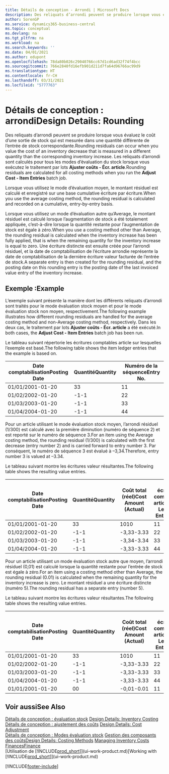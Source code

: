 ```yaml
---
title: Détails de conception - Arrondi | Microsoft Docs
description: Des reliquats d’arrondi peuvent se produire lorsque vous évaluez le coût d’une sortie de stock qui est mesurée dans une quantité différente de l’entrée de stock correspondante. Les reliquats d’arrondi sont calculés pour tous les modes d’évaluation du stock lorsque vous exécutez le traitement par lots **Ajuster coûts - Écr. article**.
author: SorenGP
ms.service: dynamics365-business-central
ms.topic: conceptual
ms.devlang: na
ms.tgt_pltfrm: na
ms.workload: na
ms.search.keywords: ''
ms.date: 04/01/2021
ms.author: edupont
ms.openlocfilehash: 78da80b026c29040766cc67d1cd6ad32f74f4bcc
ms.sourcegitcommit: 766e2840fd16efb901d211d7fa64d96766ac99d9
ms.translationtype: HT
ms.contentlocale: fr-CH
ms.lasthandoff: 03/31/2021
ms.locfileid: "5777763"
---
```

# <a name="design-details-rounding"></a><span data-ttu-id="b5918-104">Détails de conception : arrondi</span><span class="sxs-lookup"><span data-stu-id="b5918-104">Design Details: Rounding</span></span>
<span data-ttu-id="b5918-105">Des reliquats d’arrondi peuvent se produire lorsque vous évaluez le coût d’une sortie de stock qui est mesurée dans une quantité différente de l’entrée de stock correspondante.</span><span class="sxs-lookup"><span data-stu-id="b5918-105">Rounding residuals can occur when you value the cost of an inventory decrease that is measured in a different quantity than the corresponding inventory increase.</span></span> <span data-ttu-id="b5918-106">Les reliquats d’arrondi sont calculés pour tous les modes d’évaluation du stock lorsque vous exécutez le traitement par lots **Ajuster coûts - Écr. article**.</span><span class="sxs-lookup"><span data-stu-id="b5918-106">Rounding residuals are calculated for all costing methods when you run the **Adjust Cost - Item Entries** batch job.</span></span>  

 <span data-ttu-id="b5918-107">Lorsque vous utilisez le mode d’évaluation moyen, le montant résiduel est calculé et enregistré sur une base cumulative écriture par écriture.</span><span class="sxs-lookup"><span data-stu-id="b5918-107">When you use the average costing method, the rounding residual is calculated and recorded on a cumulative, entry-by-entry basis.</span></span>  

 <span data-ttu-id="b5918-108">Lorsque vous utilisez un mode d’évaluation autre qu’Average, le montant résiduel est calculé lorsque l’augmentation de stock a été totalement appliquée, c’est-à-dire lorsque la quantité restante pour l’augmentation de stock est égale à zéro.</span><span class="sxs-lookup"><span data-stu-id="b5918-108">When you use a costing method other than Average, the rounding residual is calculated when the inventory increase has been fully applied, that is when the remaining quantity for the inventory increase is equal to zero.</span></span> <span data-ttu-id="b5918-109">Une écriture distincte est ensuite créée pour l’arrondi résiduel, et la date de comptabilisation de l’écriture arrondie représente la date de comptabilisation de la dernière écriture valeur facturée de l’entrée de stock.</span><span class="sxs-lookup"><span data-stu-id="b5918-109">A separate entry is then created for the rounding residual, and the posting date on this rounding entry is the posting date of the last invoiced value entry of the inventory increase.</span></span>  

## <a name="example"></a><span data-ttu-id="b5918-110">Exemple :</span><span class="sxs-lookup"><span data-stu-id="b5918-110">Example</span></span>  
 <span data-ttu-id="b5918-111">L’exemple suivant présente la manière dont les différents reliquats d’arrondi sont traités pour le mode évaluation stock moyen et pour le mode évaluation stock non moyen, respectivement.</span><span class="sxs-lookup"><span data-stu-id="b5918-111">The following example illustrates how different rounding residuals are handled for the average costing method and non-Average costing method, respectively.</span></span> <span data-ttu-id="b5918-112">Dans les deux cas, le traitement par lots **Ajuster coûts - Écr. article** a été exécuté.</span><span class="sxs-lookup"><span data-stu-id="b5918-112">In both cases, the **Adjust Cost - Item Entries** batch job has been run.</span></span>  

 <span data-ttu-id="b5918-113">Le tableau suivant répertorie les écritures comptables article sur lesquelles l’exemple est basé.</span><span class="sxs-lookup"><span data-stu-id="b5918-113">The following table shows the item ledger entries that the example is based on.</span></span>  

|<span data-ttu-id="b5918-114">Date comptabilisation</span><span class="sxs-lookup"><span data-stu-id="b5918-114">Posting Date</span></span>|<span data-ttu-id="b5918-115">Quantité</span><span class="sxs-lookup"><span data-stu-id="b5918-115">Quantity</span></span>|<span data-ttu-id="b5918-116">Numéro de la séquence</span><span class="sxs-lookup"><span data-stu-id="b5918-116">Entry No.</span></span>|  
|------------------|--------------|---------------|  
|<span data-ttu-id="b5918-117">01/01/20</span><span class="sxs-lookup"><span data-stu-id="b5918-117">01-01-20</span></span>|<span data-ttu-id="b5918-118">3</span><span class="sxs-lookup"><span data-stu-id="b5918-118">3</span></span>|<span data-ttu-id="b5918-119">1</span><span class="sxs-lookup"><span data-stu-id="b5918-119">1</span></span>|  
|<span data-ttu-id="b5918-120">01/02/20</span><span class="sxs-lookup"><span data-stu-id="b5918-120">02-01-20</span></span>|<span data-ttu-id="b5918-121">-1</span><span class="sxs-lookup"><span data-stu-id="b5918-121">-1</span></span>|<span data-ttu-id="b5918-122">2</span><span class="sxs-lookup"><span data-stu-id="b5918-122">2</span></span>|  
|<span data-ttu-id="b5918-123">01/03/20</span><span class="sxs-lookup"><span data-stu-id="b5918-123">03-01-20</span></span>|<span data-ttu-id="b5918-124">-1</span><span class="sxs-lookup"><span data-stu-id="b5918-124">-1</span></span>|<span data-ttu-id="b5918-125">3</span><span class="sxs-lookup"><span data-stu-id="b5918-125">3</span></span>|  
|<span data-ttu-id="b5918-126">01/04/20</span><span class="sxs-lookup"><span data-stu-id="b5918-126">04-01-20</span></span>|<span data-ttu-id="b5918-127">-1</span><span class="sxs-lookup"><span data-stu-id="b5918-127">-1</span></span>|<span data-ttu-id="b5918-128">4</span><span class="sxs-lookup"><span data-stu-id="b5918-128">4</span></span>|  

 <span data-ttu-id="b5918-129">Pour un article utilisant le mode évaluation stock moyen, l’arrondi résiduel (1/300) est calculé avec la première diminution (numéro de séquence 2) et est reporté sur le numéro de séquence 3.</span><span class="sxs-lookup"><span data-stu-id="b5918-129">For an item using the Average costing method, the rounding residual (1/300) is calculated with the first decrease (entry number 2) and is carried forward to entry number 3.</span></span> <span data-ttu-id="b5918-130">Par conséquent, le numéro de séquence 3 est évalué à –3,34.</span><span class="sxs-lookup"><span data-stu-id="b5918-130">Therefore, entry number 3 is valued at –3.34.</span></span>  

 <span data-ttu-id="b5918-131">Le tableau suivant montre les écritures valeur résultantes.</span><span class="sxs-lookup"><span data-stu-id="b5918-131">The following table shows the resulting value entries.</span></span>  

|<span data-ttu-id="b5918-132">Date comptabilisation</span><span class="sxs-lookup"><span data-stu-id="b5918-132">Posting Date</span></span>|<span data-ttu-id="b5918-133">Quantité</span><span class="sxs-lookup"><span data-stu-id="b5918-133">Quantity</span></span>|<span data-ttu-id="b5918-134">Coût total (réel)</span><span class="sxs-lookup"><span data-stu-id="b5918-134">Cost Amount (Actual)</span></span>|<span data-ttu-id="b5918-135">N° écriture comptable article</span><span class="sxs-lookup"><span data-stu-id="b5918-135">Item Ledger Entry No.</span></span>|<span data-ttu-id="b5918-136">Numéro de la séquence</span><span class="sxs-lookup"><span data-stu-id="b5918-136">Entry No.</span></span>|  
|------------------|--------------|----------------------------|---------------------------|---------------|  
|<span data-ttu-id="b5918-137">01/01/20</span><span class="sxs-lookup"><span data-stu-id="b5918-137">01-01-20</span></span>|<span data-ttu-id="b5918-138">3</span><span class="sxs-lookup"><span data-stu-id="b5918-138">3</span></span>|<span data-ttu-id="b5918-139">10</span><span class="sxs-lookup"><span data-stu-id="b5918-139">10</span></span>|<span data-ttu-id="b5918-140">1</span><span class="sxs-lookup"><span data-stu-id="b5918-140">1</span></span>|<span data-ttu-id="b5918-141">1</span><span class="sxs-lookup"><span data-stu-id="b5918-141">1</span></span>|  
|<span data-ttu-id="b5918-142">01/02/20</span><span class="sxs-lookup"><span data-stu-id="b5918-142">02-01-20</span></span>|<span data-ttu-id="b5918-143">-1</span><span class="sxs-lookup"><span data-stu-id="b5918-143">-1</span></span>|<span data-ttu-id="b5918-144">-3,33</span><span class="sxs-lookup"><span data-stu-id="b5918-144">-3.33</span></span>|<span data-ttu-id="b5918-145">2</span><span class="sxs-lookup"><span data-stu-id="b5918-145">2</span></span>|<span data-ttu-id="b5918-146">2</span><span class="sxs-lookup"><span data-stu-id="b5918-146">2</span></span>|  
|<span data-ttu-id="b5918-147">01/03/20</span><span class="sxs-lookup"><span data-stu-id="b5918-147">03-01-20</span></span>|<span data-ttu-id="b5918-148">-1</span><span class="sxs-lookup"><span data-stu-id="b5918-148">-1</span></span>|<span data-ttu-id="b5918-149">-3,34</span><span class="sxs-lookup"><span data-stu-id="b5918-149">-3.34</span></span>|<span data-ttu-id="b5918-150">3</span><span class="sxs-lookup"><span data-stu-id="b5918-150">3</span></span>|<span data-ttu-id="b5918-151">3</span><span class="sxs-lookup"><span data-stu-id="b5918-151">3</span></span>|  
|<span data-ttu-id="b5918-152">01/04/20</span><span class="sxs-lookup"><span data-stu-id="b5918-152">04-01-20</span></span>|<span data-ttu-id="b5918-153">-1</span><span class="sxs-lookup"><span data-stu-id="b5918-153">-1</span></span>|<span data-ttu-id="b5918-154">-3,33</span><span class="sxs-lookup"><span data-stu-id="b5918-154">-3.33</span></span>|<span data-ttu-id="b5918-155">4</span><span class="sxs-lookup"><span data-stu-id="b5918-155">4</span></span>|<span data-ttu-id="b5918-156">4</span><span class="sxs-lookup"><span data-stu-id="b5918-156">4</span></span>|  

 <span data-ttu-id="b5918-157">Pour un article utilisant un mode évaluation stock autre que moyen, l’arrondi résiduel (0,01) est calculé lorsque la quantité restante pour l’entrée de stock est égale à zéro.</span><span class="sxs-lookup"><span data-stu-id="b5918-157">For an item using a costing method other than Average, the rounding residual (0.01) is calculated when the remaining quantity for the inventory increase is zero.</span></span> <span data-ttu-id="b5918-158">Le montant résiduel a une écriture distincte (numéro 5).</span><span class="sxs-lookup"><span data-stu-id="b5918-158">The rounding residual has a separate entry (number 5).</span></span>  

 <span data-ttu-id="b5918-159">Le tableau suivant montre les écritures valeur résultantes.</span><span class="sxs-lookup"><span data-stu-id="b5918-159">The following table shows the resulting value entries.</span></span>  

|<span data-ttu-id="b5918-160">Date comptabilisation</span><span class="sxs-lookup"><span data-stu-id="b5918-160">Posting Date</span></span>|<span data-ttu-id="b5918-161">Quantité</span><span class="sxs-lookup"><span data-stu-id="b5918-161">Quantity</span></span>|<span data-ttu-id="b5918-162">Coût total (réel)</span><span class="sxs-lookup"><span data-stu-id="b5918-162">Cost Amount (Actual)</span></span>|<span data-ttu-id="b5918-163">N° écriture comptable article</span><span class="sxs-lookup"><span data-stu-id="b5918-163">Item Ledger Entry No.</span></span>|<span data-ttu-id="b5918-164">Numéro de la séquence</span><span class="sxs-lookup"><span data-stu-id="b5918-164">Entry No.</span></span>|  
|------------------|--------------|----------------------------|---------------------------|---------------|  
|<span data-ttu-id="b5918-165">01/01/20</span><span class="sxs-lookup"><span data-stu-id="b5918-165">01-01-20</span></span>|<span data-ttu-id="b5918-166">3</span><span class="sxs-lookup"><span data-stu-id="b5918-166">3</span></span>|<span data-ttu-id="b5918-167">10</span><span class="sxs-lookup"><span data-stu-id="b5918-167">10</span></span>|<span data-ttu-id="b5918-168">1</span><span class="sxs-lookup"><span data-stu-id="b5918-168">1</span></span>|<span data-ttu-id="b5918-169">1</span><span class="sxs-lookup"><span data-stu-id="b5918-169">1</span></span>|  
|<span data-ttu-id="b5918-170">01/02/20</span><span class="sxs-lookup"><span data-stu-id="b5918-170">02-01-20</span></span>|<span data-ttu-id="b5918-171">-1</span><span class="sxs-lookup"><span data-stu-id="b5918-171">-1</span></span>|<span data-ttu-id="b5918-172">-3,33</span><span class="sxs-lookup"><span data-stu-id="b5918-172">-3.33</span></span>|<span data-ttu-id="b5918-173">2</span><span class="sxs-lookup"><span data-stu-id="b5918-173">2</span></span>|<span data-ttu-id="b5918-174">2</span><span class="sxs-lookup"><span data-stu-id="b5918-174">2</span></span>|  
|<span data-ttu-id="b5918-175">01/03/20</span><span class="sxs-lookup"><span data-stu-id="b5918-175">03-01-20</span></span>|<span data-ttu-id="b5918-176">-1</span><span class="sxs-lookup"><span data-stu-id="b5918-176">-1</span></span>|<span data-ttu-id="b5918-177">-3,33</span><span class="sxs-lookup"><span data-stu-id="b5918-177">-3.33</span></span>|<span data-ttu-id="b5918-178">3</span><span class="sxs-lookup"><span data-stu-id="b5918-178">3</span></span>|<span data-ttu-id="b5918-179">3</span><span class="sxs-lookup"><span data-stu-id="b5918-179">3</span></span>|  
|<span data-ttu-id="b5918-180">01/04/20</span><span class="sxs-lookup"><span data-stu-id="b5918-180">04-01-20</span></span>|<span data-ttu-id="b5918-181">-1</span><span class="sxs-lookup"><span data-stu-id="b5918-181">-1</span></span>|<span data-ttu-id="b5918-182">-3,33</span><span class="sxs-lookup"><span data-stu-id="b5918-182">-3.33</span></span>|<span data-ttu-id="b5918-183">4</span><span class="sxs-lookup"><span data-stu-id="b5918-183">4</span></span>|<span data-ttu-id="b5918-184">4</span><span class="sxs-lookup"><span data-stu-id="b5918-184">4</span></span>|  
|<span data-ttu-id="b5918-185">01/01/20</span><span class="sxs-lookup"><span data-stu-id="b5918-185">01-01-20</span></span>|<span data-ttu-id="b5918-186">0</span><span class="sxs-lookup"><span data-stu-id="b5918-186">0</span></span>|<span data-ttu-id="b5918-187">-0,01</span><span class="sxs-lookup"><span data-stu-id="b5918-187">-0.01</span></span>|<span data-ttu-id="b5918-188">1</span><span class="sxs-lookup"><span data-stu-id="b5918-188">1</span></span>|<span data-ttu-id="b5918-189">5</span><span class="sxs-lookup"><span data-stu-id="b5918-189">5</span></span>|  

## <a name="see-also"></a><span data-ttu-id="b5918-190">Voir aussi</span><span class="sxs-lookup"><span data-stu-id="b5918-190">See Also</span></span>  
 <span data-ttu-id="b5918-191">[Détails de conception : évaluation stock](design-details-inventory-costing.md) </span><span class="sxs-lookup"><span data-stu-id="b5918-191">[Design Details: Inventory Costing](design-details-inventory-costing.md) </span></span>  
 <span data-ttu-id="b5918-192">[Détails de conception : ajustement des coûts](design-details-cost-adjustment.md) </span><span class="sxs-lookup"><span data-stu-id="b5918-192">[Design Details: Cost Adjustment](design-details-cost-adjustment.md) </span></span>  
 <span data-ttu-id="b5918-193">[Détails de conception : Modes évaluation stock](design-details-costing-methods.md) [Gestion des composants des coûts](finance-manage-inventory-costs.md)</span><span class="sxs-lookup"><span data-stu-id="b5918-193">[Design Details: Costing Methods](design-details-costing-methods.md) [Managing Inventory Costs](finance-manage-inventory-costs.md)</span></span>  
 [<span data-ttu-id="b5918-194">Finances</span><span class="sxs-lookup"><span data-stu-id="b5918-194">Finance</span></span>](finance.md)  
 <span data-ttu-id="b5918-195">[Utilisation de [!INCLUDE[prod_short](includes/prod_short.md)]](ui-work-product.md)</span><span class="sxs-lookup"><span data-stu-id="b5918-195">[Working with [!INCLUDE[prod_short](includes/prod_short.md)]](ui-work-product.md)</span></span>


[!INCLUDE[footer-include](includes/footer-banner.md)]